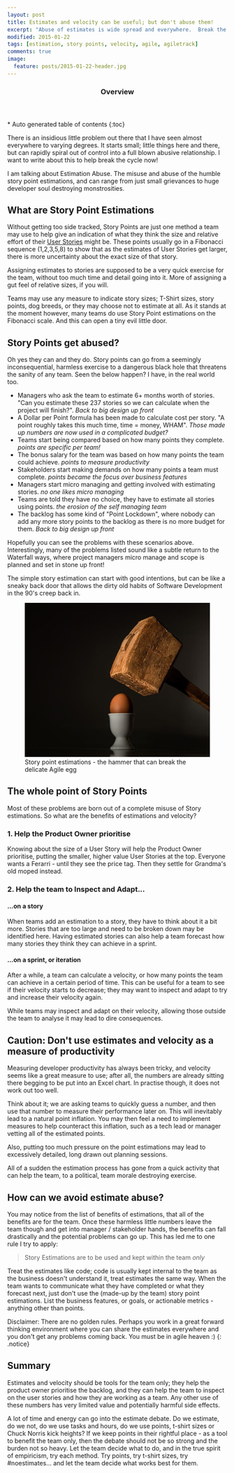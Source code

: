 ```yaml
---
layout: post
title: Estimates and velocity can be useful; but don't abuse them!
excerpt: "Abuse of estimates is wide spread and everywhere.  Break the cycle!"
modified: 2015-01-22
tags: [estimation, story points, velocity, agile, agiletrack]
comments: true
image:
  feature: posts/2015-01-22-header.jpg
---
```


<section id="table-of-contents" class="toc">
  <header>
    <h3>Overview</h3>
  </header>
<div id="drawer" markdown="1">
*  Auto generated table of contents
{:toc}
</div>
</section><!-- /#table-of-contents -->

There is an insidious little problem out there that I have seen almost everywhere to varying degrees.  It starts small; little things here and there, but can rapidly spiral out of control into a full blown abusive relationship.  I want to write about this to help break the cycle now!

I am talking about Estimation Abuse.  The misuse and abuse of the humble story point estimations, and can range from just small grievances to huge developer soul destroying monstrosities.

## What are Story Point Estimations

Without getting too side tracked, Story Points are just one method a team may use to help give an indication of what they think the size and relative effort of their <a href="http://en.wikipedia.org/wiki/User_story" target="_blank">User Stories</a> might be.  These points usually go in a Fibonacci sequence (1,2,3,5,8) to show that as the estimates of User Stories get larger, there is more uncertainty about the exact size of that story.

Assigning estimates to stories are supposed to be a very quick exercise for the team, without too much time and detail going into it.  More of assigning a gut feel of relative sizes, if you will.

Teams may use any measure to indicate story sizes; T-Shirt sizes, story points, dog breeds, or they may choose not to estimate at all.  As it stands at the moment however, many teams do use Story Point estimations on the Fibonacci scale.  And this can open a tiny evil little door.

## Story Points get abused?

Oh yes they can and they do.  Story points can go from a seemingly inconsequential, harmless exercise to a dangerous black hole that threatens the sanity of any team.  Seen the below happen? I have, in the real world too.

* Managers who ask the team to estimate 6+ months worth of stories.  "Can you estimate these 237 stories so we can calculate when the project will finish?". *Back to big design up front*
* A Dollar per Point formula has been made to calculate cost per story.  "A point roughly takes this much time, time = money, WHAM".  *Those made up numbers are now used in a complicated budget?*
* Teams start being compared based on how many points they complete. *points are specific per team!*
* The bonus salary for the team was based on how many points the team could achieve. *points to measure productivity*
* Stakeholders start making demands on how many points a team must complete. *points became the focus over business features*
* Managers start micro managing and getting involved with estimating stories. *no one likes micro managing*
* Teams are told they have no choice, they have to estimate all stories using points. *the erosion of the self managing team*
* The backlog has some kind of "Point Lockdown", where nobody can add any more story points to the backlog as there is no more budget for them. *Back to big design up front*

Hopefully you can see the problems with these scenarios above. Interestingly, many of the problems listed sound like a subtle return to the Waterfall ways, where project managers micro manage and scope is planned and set in stone up front!

The simple story estimation can start with good intentions, but can be like a sneaky back door that allows the dirty old habits of Software Development in the 90's creep back in.

<figure>
	<img src="../images/posts/2015-01-22-egg.jpg">
	<figcaption>Story point estimations - the hammer that can break the delicate Agile egg</figcaption>
</figure>

## The whole point of Story Points

Most of these problems are born out of a complete misuse of Story estimations.  So what are the benefits of estimations and velocity?

### 1.  Help the Product Owner prioritise

Knowing about the size of a User Story will help the Product Owner prioritise, putting the smaller, higher value User Stories at the top.  Everyone wants a Ferarri - until they see the price tag.  Then they settle for Grandma's old moped instead.

### 2.  Help the team to Inspect and Adapt...

#### ...on a story

When teams add an estimation to a story, they have to think about it a bit more.  Stories that are too large and need to be broken down may be identified here.  Having estimated stories can also help a team forecast how many stories they think they can achieve in a sprint.

#### ...on a sprint, or iteration
After a while, a team can calculate a velocity, or how many points the team can achieve in a certain period of time.  This can be useful for a team to see if their velocity starts to decrease; they may want to inspect and adapt to try and increase their velocity again.

While teams may inspect and adapt on their velocity, allowing those outside the team to analyse it may lead to dire consequences.

## Caution: Don't use estimates and velocity as a measure of productivity
Measuring developer productivity has always been tricky, and velocity seems like a great measure to use; after all, the numbers are already sitting there begging to be put into an Excel chart.  In practise though, it does not work out too well.

Think about it; we are asking teams to quickly guess a number, and then use that number to measure their performance later on.  This will inevitably lead to a natural point inflation.  You may then feel a need to implement measures to help counteract this inflation, such as a tech lead or manager vetting all of the estimated points.

Also, putting too much pressure on the point estimations may lead to excessively detailed, long drawn out planning sessions.

All of a sudden the estimation process has gone from a quick activity that can help the team, to a political, team morale destroying exercise.

## How can we avoid estimate abuse?

You may notice from the list of benefits of estimations, that all of the benefits are for the team.  Once these harmless little numbers leave the team though and get into manager / stakeholder hands, the benefits can fall drastically and the potential problems can go up.  This has led me to one rule I try to apply:

> Story Estimations are to be used and kept within the team *only*

Treat the estimates like code; code is usually kept internal to the team as the business doesn't understand it, treat estimates the same way.  When the team wants to communicate what they have completed or what they forecast next, just don't use the (made-up by the team) story point estimations.  List the business features, or goals, or actionable metrics - anything other than points.

Disclaimer: There are no golden rules.  Perhaps you work in a great forward thinking environment where you can share the estimates everywhere and you don't get any problems coming back.  You must be in agile heaven :)
{: .notice}

## Summary

Estimates and velocity should be tools for the team only; they help the product owner prioritise the backlog, and they can help the team to inspect on the user stories and how they are working as a team.  Any other use of these numbers has very limited value and potentially harmful side effects.

A lot of time and energy can go into the estimate debate.  Do we estimate, do we not, do we use tasks and hours, do we use points, t-shirt sizes or Chuck Norris kick heights?  If we keep points in their rightful place - as a tool to benefit the team only, then the debate should not be so strong and the burden not so heavy.  Let the team decide what to do, and in the true spirit of empiricism, try each method.  Try points, try t-shirt sizes, try #noestimates... and let the team decide what works best for them.